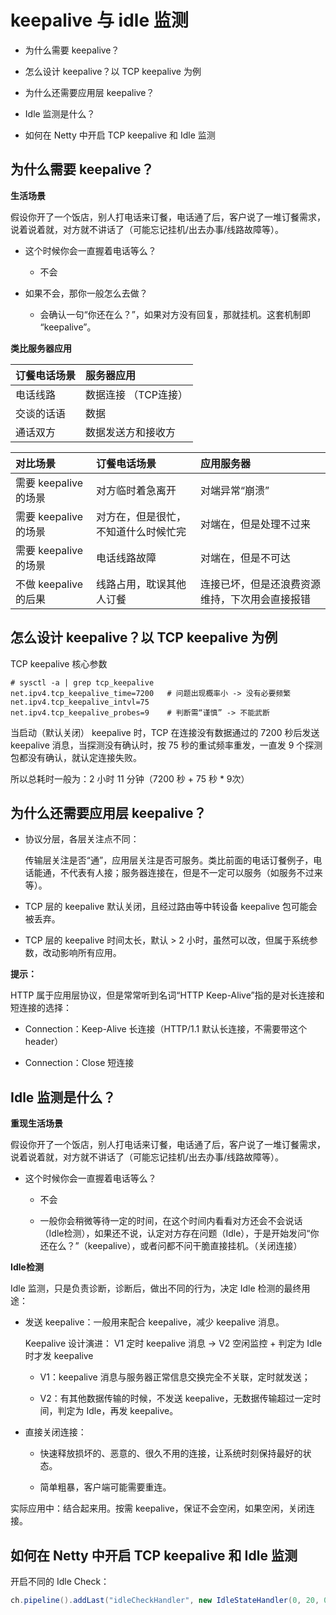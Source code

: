 # keepalive 与 idle 监测

* 为什么需要 keepalive？

* 怎么设计 keepalive？以 TCP keepalive 为例

* 为什么还需要应用层 keepalive？

* Idle 监测是什么？

* 如何在 Netty 中开启 TCP keepalive 和 Idle 监测

## 为什么需要 keepalive？

**生活场景**  

假设你开了一个饭店，别人打电话来订餐，电话通了后，客户说了一堆订餐需求，说着说着就，对方就不讲话了（可能忘记挂机/出去办事/线路故障等）。

* 这个时候你会一直握着电话等么？

    * 不会

* 如果不会，那你一般怎么去做？
    
    * 会确认一句“你还在么？”，如果对方没有回复，那就挂机。这套机制即 “keepalive”。
    
**类比服务器应用**  

订餐电话场景 | 服务器应用  
:-- | :--  
电话线路 | 数据连接 （TCP连接）  
交谈的话语 | 数据  
通话双方 | 数据发送方和接收方  

对比场景 | 订餐电话场景 | 应用服务器  
:-- | :-- | :--  
需要 keepalive 的场景 | 对方临时着急离开 | 对端异常“崩溃”  
需要 keepalive 的场景 | 对方在，但是很忙，不知道什么时候忙完 | 对端在，但是处理不过来  
需要 keepalive 的场景 | 电话线路故障 | 对端在，但是不可达  
不做 keepalive 的后果 | 线路占用，耽误其他人订餐 | 连接已坏，但是还浪费资源维持，下次用会直接报错  

## 怎么设计 keepalive？以 TCP keepalive 为例

TCP keepalive 核心参数  
```
# sysctl -a | grep tcp_keepalive
net.ipv4.tcp_keepalive_time=7200   # 问题出现概率小 -> 没有必要频繁
net.ipv4.tcp_keepalive_intvl=75
net.ipv4.tcp_keepalive_probes=9    # 判断需“谨慎” -> 不能武断
```

当启动（默认关闭） keepalive 时，TCP 在连接没有数据通过的 7200 秒后发送 keepalive 消息，当探测没有确认时，按 75 秒的重试频率重发，一直发 9 个探测包都没有确认，就认定连接失败。

所以总耗时一般为：2 小时 11 分钟（7200 秒 + 75 秒 * 9次）

## 为什么还需要应用层 keepalive？

* 协议分层，各层关注点不同：

    传输层关注是否“通”，应用层关注是否可服务。类比前面的电话订餐例子，电话能通，不代表有人接；服务器连接在，但是不一定可以服务（如服务不过来等）。
    
* TCP 层的 keepalive 默认关闭，且经过路由等中转设备 keepalive 包可能会被丢弃。

* TCP 层的 keepalive 时间太长，默认 > 2 小时，虽然可以改，但属于系统参数，改动影响所有应用。

**提示：**

HTTP 属于应用层协议，但是常常听到名词“HTTP Keep-Alive”指的是对长连接和短连接的选择：  

* Connection：Keep-Alive 长连接（HTTP/1.1 默认长连接，不需要带这个 header）

* Connection：Close 短连接

## Idle 监测是什么？

**重现生活场景**

假设你开了一个饭店，别人打电话来订餐，电话通了后，客户说了一堆订餐需求，说着说着就，对方就不讲话了（可能忘记挂机/出去办事/线路故障等）。

* 这个时候你会一直握着电话等么？

    * 不会
    
    * 一般你会稍微等待一定的时间，在这个时间内看看对方还会不会说话（Idle检测），如果还不说，认定对方存在问题（Idle），于是开始发问“你还在么？”（keepalive），或者问都不问干脆直接挂机。（关闭连接）
    
**Idle检测**

Idle 监测，只是负责诊断，诊断后，做出不同的行为，决定 Idle 检测的最终用途：

* 发送 keepalive：一般用来配合 keepalive，减少 keepalive 消息。

    Keepalive 设计演进： V1 定时 keepalive 消息 -> V2 空闲监控 + 判定为 Idle 时才发 keepalive
    
    * V1：keepalive 消息与服务器正常信息交换完全不关联，定时就发送；
    
    * V2：有其他数据传输的时候，不发送 keepalive，无数据传输超过一定时间，判定为 Idle，再发 keepalive。
    
* 直接关闭连接：

    * 快速释放损坏的、恶意的、很久不用的连接，让系统时刻保持最好的状态。
    
    * 简单粗暴，客户端可能需要重连。
    
实际应用中：结合起来用。按需 keepalive，保证不会空闲，如果空闲，关闭连接。

## 如何在 Netty 中开启 TCP keepalive 和 Idle 监测

开启不同的 Idle Check：  

```java
ch.pipeline().addLast("idleCheckHandler", new IdleStateHandler(0, 20, 0, TimeUnit.Seconds));
```
